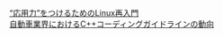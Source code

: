 [“応用力”をつけるためのLinux再入門](https://www.atmarkit.co.jp/ait/series/3016/ "“応用力”をつけるためのLinux再入門")<br/>
[自動車業界におけるC++コーディングガイドラインの動向](https://www.toyo.co.jp/solution/car/column/detail/id=14546 "自動車業界におけるC++コーディングガイドラインの動向")<br/>

